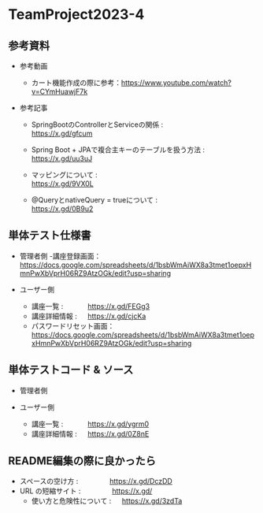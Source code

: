 # TeamProject2023-4
## 参考資料
- 参考動画

  - カート機能作成の際に参考：https://www.youtube.com/watch?v=CYmHuawjF7k

- 参考記事

  - SpringBootのControllerとServiceの関係 : &emsp;&emsp;&emsp;&emsp;&emsp;&emsp;&emsp;&ensp; https://x.gd/gfcum

  - Spring Boot + JPAで複合主キーのテーブルを扱う方法 : &emsp; https://x.gd/uu3uJ
  
  - マッピングについて : &emsp;&emsp;&emsp;&emsp;&emsp;&emsp;&emsp;&emsp;&emsp;&ensp;&emsp;&emsp;&emsp;&emsp;&emsp;&emsp;&ensp; https://x.gd/9VX0L

  - @QueryとnativeQuery = trueについて : &emsp;&emsp;&emsp;&emsp;&emsp;&emsp;&emsp;&ensp;&ensp; https://x.gd/0B9u2

## 単体テスト仕様書

- 管理者側
    -講座登録画面：　https://docs.google.com/spreadsheets/d/1bsbWmAiWX8a3tmet1oepxHmnPwXbVprH06RZ9AtzOGk/edit?usp=sharing
  
- ユーザー側

    - 講座一覧 : &emsp;&emsp;&emsp; https://x.gd/FEGg3
    - 講座詳細情報 : &emsp; https://x.gd/cjcKa
    - パスワードリセット画面：　https://docs.google.com/spreadsheets/d/1bsbWmAiWX8a3tmet1oepxHmnPwXbVprH06RZ9AtzOGk/edit?usp=sharing

## 単体テストコード & ソース

- 管理者側
  
- ユーザー側

  - 講座一覧 : &emsp;&emsp;&emsp; https://x.gd/ygrm0
  - 講座詳細情報 : &emsp; https://x.gd/0Z8nE

## README編集の際に良かったら

- スペースの空け方 : &emsp;&emsp;&emsp;&emsp; https://x.gd/DczDD
- URL の短縮サイト : &emsp;&emsp;&emsp;&emsp; https://x.gd/
  - 使い方と危険性について : &emsp; https://x.gd/3zdTa
